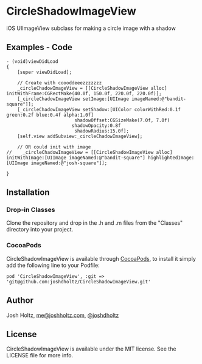 CircleShadowImageView
=====================

iOS UIImageView subclass for making a circle image with a shadow

## Examples - Code

````objc
- (void)viewDidLoad
{
    [super viewDidLoad];

    // Create with coooddeeezzzzzzz
    _circleChadowImageView = [[CircleShadowImageView alloc] initWithFrame:CGRectMake(40.0f, 150.0f, 220.0f, 220.0f)];
    [_circleChadowImageView setImage:[UIImage imageNamed:@"bandit-square"]];
    [_circleChadowImageView setShadow:[UIColor colorWithRed:0.1f green:0.2f blue:0.4f alpha:1.0f]
                         shadowOffset:CGSizeMake(7.0f, 7.0f)
                        shadowOpacity:0.8f
                         shadowRadius:15.0f];
    [self.view addSubview:_circleChadowImageView];
    
    // OR could init with image
//    _circleChadowImageView = [[CircleShadowImageView alloc] initWithImage:[UIImage imageNamed:@"bandit-square"] highlightedImage:[UIImage imageNamed:@"josh-square"]];

}

````

## Installation

### Drop-in Classes
Clone the repository and drop in the .h and .m files from the "Classes" directory into your project.

### CocoaPods
CircleShadowImageView is available through [CocoaPods](http://cocoapods.org), to install
it simply add the following line to your Podfile:

    pod 'CircleShadowImageView', :git => 'git@github.com:joshdholtz/CircleShadowImageView.git'

## Author

Josh Holtz, me@joshholtz.com, [@joshdholtz](https://twitter.com/joshdholtz)

## License

CircleShadowImageView is available under the MIT license. See the LICENSE file for more info.
